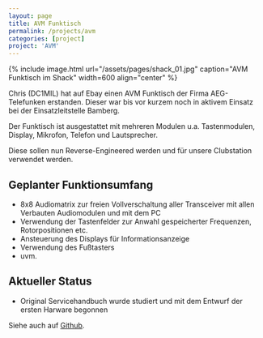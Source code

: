 ```yaml
---
layout: page
title: AVM Funktisch
permalink: /projects/avm
categories: [project]
project: 'AVM'
---
```


{% include image.html url="/assets/pages/shack_01.jpg" caption="AVM Funktisch im Shack" width=600 align="center" %}
<br style="clear: both;"> 

Chris (DC1MIL) hat auf Ebay einen AVM Funktisch der Firma AEG-Telefunken erstanden. Dieser war bis vor kurzem noch in aktivem Einsatz bei der Einsatzleitstelle Bamberg.

Der Funktisch ist ausgestattet mit mehreren Modulen u.a. Tastenmodulen, Display, Mikrofon, Telefon und Lautsprecher.

Diese sollen nun Reverse-Engineered werden und für unsere Clubstation verwendet werden.

## Geplanter Funktionsumfang

* 8x8 Audiomatrix zur freien Vollverschaltung aller Transceiver mit allen Verbauten Audiomodulen und mit dem PC
* Verwendung der Tastenfelder zur Anwahl gespeicherter Frequenzen, Rotorpositionen etc.
* Ansteuerung des Displays für Informationsanzeige
* Verwendung des Fußtasters
* uvm.

## Aktueller Status

* Original Servicehandbuch wurde studiert und mit dem Entwurf der ersten Harware begonnen

Siehe auch auf [Github](https://github.com/dl0muc/avs_operation_center).
